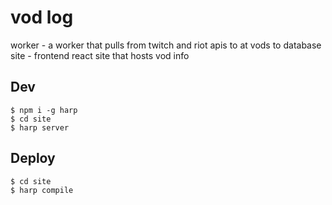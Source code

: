 vod log
=======
worker - a worker that pulls from twitch and riot apis to at vods to database
site - frontend react site that hosts vod info

Dev
---
```
$ npm i -g harp
$ cd site
$ harp server
```

Deploy
------
```
$ cd site
$ harp compile
```
